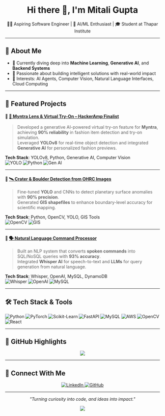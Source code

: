 <h1 align="center">Hi there 👋, I'm Mitali Gupta</h1>
<p align="center">
  👩‍💻 Aspiring Software Engineer | 🎯 AI/ML Enthusiast | 🎓 Student at Thapar Institute
</p>

---

## 🚀 About Me

- 🌱 Currently diving deep into **Machine Learning**, **Generative AI**, and **Backend Systems**
- 🤖 Passionate about building intelligent solutions with real-world impact  
- 📌 Interests: AI Agents, Computer Vision, Natural Language Interfaces, Cloud Computing  

---

## 🌟 Featured Projects

#### 🔹 [🧠 Myntra Lens & Virtual Try-On – HackerAmp Finalist](#)
> Developed a generative AI-powered virtual try-on feature for **Myntra**, achieving **90% reliability** in fashion item detection and try-on simulation.  
> Leveraged **YOLOv8** for real-time object detection and integrated **Generative AI** for personalized fashion previews.

**Tech Stack**: YOLOv8, Python, Generative AI, Computer Vision  
![YOLO](https://img.shields.io/badge/-YOLOv8-black?style=for-the-badge)
![Python](https://img.shields.io/badge/-Python-blue?style=for-the-badge&logo=python)
![Gen AI](https://img.shields.io/badge/-Generative%20AI-purple?style=for-the-badge)

---

#### 🔹 [🛰️ Crater & Boulder Detection from OHRC Images](https://github.com/siddhanthnagrath1/Automatic-diagnosis-of-craters-boulders-from-Orbiter-High-Resolution-Camera-OHRC-images-)
> Fine-tuned **YOLO** and CNNs to detect planetary surface anomalies with **90% precision**.  
> Generated **GIS shapefiles** to enhance boundary-level accuracy for scientific mapping.

**Tech Stack**: Python, OpenCV, YOLO, GIS Tools  
![OpenCV](https://img.shields.io/badge/-OpenCV-white?style=for-the-badge&logo=opencv&logoColor=black)
![GIS](https://img.shields.io/badge/-GIS-green?style=for-the-badge)

---

#### 🔹 [🗣️ Natural Language Command Processor](#)
> Built an NLP system that converts **spoken commands** into SQL/NoSQL queries with **93% accuracy**.  
> Integrated **Whisper AI** for speech-to-text and **LLMs** for query generation from natural language.

**Tech Stack**: Whisper, OpenAI, MySQL, DynamoDB  
![Whisper](https://img.shields.io/badge/-Whisper-gray?style=for-the-badge)
![OpenAI](https://img.shields.io/badge/-OpenAI-blue?style=for-the-badge)
![MySQL](https://img.shields.io/badge/-MySQL-lightblue?style=for-the-badge&logo=mysql)

---

## 🛠 Tech Stack & Tools

![Python](https://img.shields.io/badge/-Python-3776AB?style=flat&logo=python&logoColor=white)
![PyTorch](https://img.shields.io/badge/-PyTorch-EE4C2C?style=flat&logo=pytorch&logoColor=white)
![Scikit-Learn](https://img.shields.io/badge/-Scikit%20Learn-F7931E?style=flat&logo=scikit-learn&logoColor=white)
![FastAPI](https://img.shields.io/badge/-FastAPI-005571?style=flat&logo=fastapi&logoColor=white)
![MySQL](https://img.shields.io/badge/-MySQL-00758F?style=flat&logo=mysql&logoColor=white)
![AWS](https://img.shields.io/badge/-AWS-232F3E?style=flat&logo=amazon-aws&logoColor=white)
![OpenCV](https://img.shields.io/badge/-OpenCV-5C3EE8?style=flat&logo=opencv&logoColor=white)
![React](https://img.shields.io/badge/-React-20232A?style=flat&logo=react&logoColor=61DAFB)

---

## 🏅 GitHub Highlights

<p align="center">
  <img src="https://github-profile-trophy.vercel.app/?username=mgupta004&theme=gruvbox&row=1&column=3" />
</p>

---


## 🔗 Connect With Me

<p align="center">
 
  </a>
  <a href="https://www.linkedin.com/in/mitali-gupta004/" target="_blank">
    <img src="https://img.shields.io/badge/LinkedIn-%230077B5.svg?style=for-the-badge&logo=linkedin&logoColor=white" alt="LinkedIn">
  </a>
  <a href="https://github.com/mgupta004" target="_blank">
    <img src="https://img.shields.io/badge/GitHub-%2312100E.svg?style=for-the-badge&logo=github&logoColor=white" alt="GitHub">
  </a>
</p>

---

<p align="center"><i>"Turning curiosity into code, and ideas into impact."</i></p>

<p align="center">
  <img src="https://readme-typing-svg.herokuapp.com?font=Fira+Code&size=22&pause=1000&center=true&vCenter=true&color=36BCF7&width=435&lines=Thanks+for+stopping+by!;Keep+building%2C+keep+learning+🚀" />
</p>
